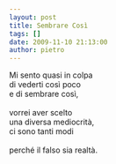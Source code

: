 ```yaml
---
layout: post
title: Sembrare Così
tags: []
date: 2009-11-10 21:13:00
author: pietro
---
```

Mi sento quasi in colpa<br/>di vederti così poco<br/>e di sembrare così,<br/><br/>vorrei aver scelto<br/>una diversa mediocrità,<br/>ci sono tanti modi<br/><br/>perché il falso sia realtà.
